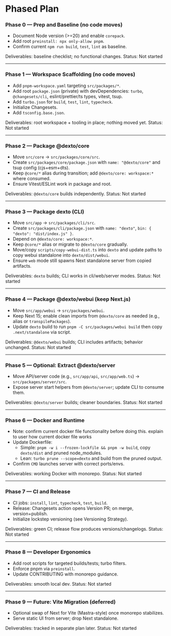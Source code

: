 # Phased Plan

### Phase 0 — Prep and Baseline (no code moves)
- Document Node version (>=20) and enable `corepack`.
- Add root `preinstall: npx only-allow pnpm`.
- Confirm current `npm run build`, `test`, `lint` as baseline.

Deliverables: baseline checklist; no functional changes.
Status: Not started

---

### Phase 1 — Workspace Scaffolding (no code moves)
- Add `pnpm-workspace.yaml` targeting `src/packages/*`.
- Add root `package.json` (private) with devDependencies: `turbo`, `@changesets/cli`, eslint/prettier/ts types, vitest, tsup.
- Add `turbo.json` for `build`, `test`, `lint`, `typecheck`.
- Initialize Changesets.
- Add `tsconfig.base.json`.

Deliverables: root workspace + tooling in place; nothing moved yet.
Status: Not started

---

### Phase 2 — Package @dexto/core
- Move `src/core` → `src/packages/core/src`.
- Create `src/packages/core/package.json` with `name: "@dexto/core"` and tsup config (cjs+esm+dts).
- Keep `@core/*` alias during transition; add `@dexto/core: workspace:*` where consumed.
- Ensure Vitest/ESLint work in package and root.

Deliverables: `@dexto/core` builds independently.
Status: Not started

---

### Phase 3 — Package dexto (CLI)
- Move `src/app` → `src/packages/cli/src`.
- Create `src/packages/cli/package.json` with `name: "dexto"`, `bin: { "dexto": "dist/index.js" }`.
- Depend on `@dexto/core: workspace:*`.
- Keep `@core/*` alias or migrate to `@dexto/core` gradually.
- Move/copy `scripts/copy-webui-dist.ts` into `dexto` and update paths to copy webui standalone into `dexto/dist/webui`.
- Ensure `web` mode still spawns Next standalone server from copied artifacts.

Deliverables: `dexto` builds; CLI works in cli/web/server modes.
Status: Not started

---

### Phase 4 — Package @dexto/webui (keep Next.js)
- Move `src/app/webui` → `src/packages/webui`.
- Keep Next 15; enable clean imports from `@dexto/core` as needed (e.g., alias or `transpilePackages`).
- Update `dexto` build to run `pnpm -C src/packages/webui build` then copy `.next/standalone` via script.

Deliverables: `@dexto/webui` builds; CLI includes artifacts; behavior unchanged.
Status: Not started

---

### Phase 5 — Optional: Extract @dexto/server
- Move API/server code (e.g., `src/app/api`, `src/app/web.ts`) → `src/packages/server/src`.
- Expose server start helpers from `@dexto/server`; update CLI to consume them.

Deliverables: `@dexto/server` builds; cleaner boundaries.
Status: Not started

---

### Phase 6 — Docker and Runtime
- Note: confirm current docker file functionality before doing this. explain to user how current docker file works
- Update Dockerfile:
  - Simple: `pnpm -w i --frozen-lockfile && pnpm -w build`, copy `dexto/dist` and pruned node_modules.
  - Lean: `turbo prune --scope=dexto` and build from the pruned output.
- Confirm `CMD` launches server with correct ports/envs.

Deliverables: working Docker with monorepo.
Status: Not started

---

### Phase 7 — CI and Release
- CI jobs: `install`, `lint`, `typecheck`, `test`, `build`.
- Release: Changesets action opens Version PR; on merge, version+publish.
- Initialize lockstep versioning (see Versioning Strategy).

Deliverables: green CI; release flow produces versions/changelogs.
Status: Not started

---

### Phase 8 — Developer Ergonomics
- Add root scripts for targeted builds/tests; turbo filters.
- Enforce pnpm via `preinstall`.
- Update CONTRIBUTING with monorepo guidance.

Deliverables: smooth local dev.
Status: Not started

---

### Phase 9 — Future: Vite Migration (deferred)
- Optional swap of Next for Vite (Mastra-style) once monorepo stabilizes.
- Serve static UI from server; drop Next standalone.

Deliverables: tracked in separate plan later.
Status: Not started
